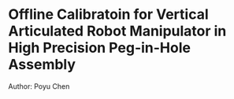 Offline Calibratoin for Vertical Articulated Robot Manipulator in High Precision Peg-in-Hole Assembly
===

Author: Poyu Chen
